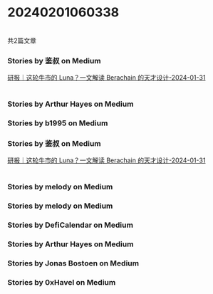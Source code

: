 <h1>20240201060338</h1><br/>共2篇文章








###  Stories by 鉴叔 on Medium

<a target=_blank rel=nofollow href="https://medium.com/@jianshubiji/%E7%A0%94%E6%8A%A5-%E8%BF%99%E8%BD%AE%E7%89%9B%E5%B8%82%E7%9A%84-luna-%E4%B8%80%E6%96%87%E8%A7%A3%E8%AF%BB-berachain-%E7%9A%84%E5%A4%A9%E6%89%8D%E8%AE%BE%E8%AE%A1-de4410e9f1ab?source=rss-bed923b52d0b------2" >研报｜这轮牛市的 Luna？一文解读 Berachain 的天才设计-2024-01-31</a><br/><br/>







###  Stories by Arthur Hayes on Medium



























###  Stories by b1995 on Medium

































###  Stories by 鉴叔 on Medium

<a target=_blank rel=nofollow href="https://medium.com/@jianshubiji/%E7%A0%94%E6%8A%A5-%E8%BF%99%E8%BD%AE%E7%89%9B%E5%B8%82%E7%9A%84-luna-%E4%B8%80%E6%96%87%E8%A7%A3%E8%AF%BB-berachain-%E7%9A%84%E5%A4%A9%E6%89%8D%E8%AE%BE%E8%AE%A1-de4410e9f1ab?source=rss-bed923b52d0b------2" >研报｜这轮牛市的 Luna？一文解读 Berachain 的天才设计-2024-01-31</a><br/><br/>



















































































###  Stories by melody on Medium























###  Stories by melody on Medium







###  Stories by DefiCalendar on Medium



























































































###  Stories by Arthur Hayes on Medium









###  Stories by Jonas Bostoen on Medium











###  Stories by 0xHavel on Medium





































































